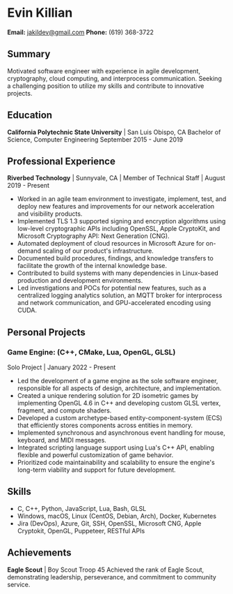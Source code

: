 # Evin Killian
**Email:** jakildev@gmail.com
**Phone:** (619) 368-3722

## Summary
Motivated software engineer with experience in agile development, cryptography, cloud computing, and interprocess communication. Seeking a challenging position to utilize my skills and contribute to innovative projects.

## Education
**California Polytechnic State University** | San Luis Obispo, CA
Bachelor of Science, Computer Engineering
September 2015 - June 2019

## Professional Experience
**Riverbed Technology** | Sunnyvale, CA |
Member of Technical Staff |
August 2019 - Present

- Worked in an agile team environment to investigate, implement, test, and deploy new features and improvements for our network acceleration and visibility products.
- Implemented TLS 1.3 supported signing and encryption algorithms using low-level cryptographic APIs including OpenSSL, Apple CryptoKit, and Microsoft Cryptography API: Next Generation (CNG).
- Automated deployment of cloud resources in Microsoft Azure for on-demand scaling of our product's infrastructure.
- Documented build procedures, findings, and knowledge transfers to facilitate the growth of the internal knowledge base.
- Contributed to build systems with many dependencies in Linux-based production and development environments.
- Led investigations and POCs for potential new features, such as a centralized logging analytics solution, an MQTT broker for interprocess and network communication, and GPU-accelerated encoding using CUDA.

## Personal Projects
### Game Engine: (C++, CMake, Lua, OpenGL, GLSL)
Solo Project   |   January 2022 - Present
- Led the development of a game engine as the sole software engineer, responsible for all aspects of design, architecture, and implementation.
- Created a unique rendering solution for 2D isometric games by implementing OpenGL 4.6 in C++ and developing custom GLSL vertex, fragment, and compute shaders.
- Developed a custom archetype-based entity-component-system (ECS) that efficiently stores components across entities in memory.
- Implemented synchronous and asynchronous event handling for mouse, keyboard, and MIDI messages.
- Integrated scripting language support using Lua's C++ API, enabling flexible and powerful customization of game behavior.
- Prioritized code maintainability and scalability to ensure the engine's long-term viability and support for future development.

## Skills
- C, C++, Python, JavaScript, Lua, Bash, GLSL
- Windows, macOS, Linux (CentOS, Debian, Arch), Docker, Kubernetes
- Jira (DevOps), Azure, Git, SSH, OpenSSL, Microsoft CNG, Apple Cryptokit, OpenGL, Puppeteer, RESTful APIs

## Achievements
**Eagle Scout** | Boy Scout Troop 45
Achieved the rank of Eagle Scout, demonstrating leadership, perseverance, and commitment to community service.
